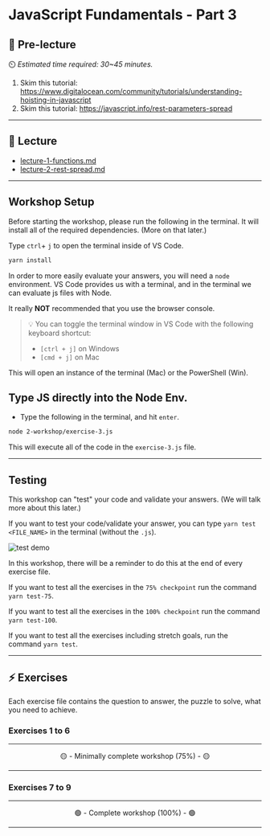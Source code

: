 # JavaScript Fundamentals - Part 3

## 🦊 Pre-lecture

⏲️ _Estimated time required: 30~45 minutes._

1. Skim this tutorial: https://www.digitalocean.com/community/tutorials/understanding-hoisting-in-javascript
1. Skim this tutorial: https://javascript.info/rest-parameters-spread

---

## 🦉 Lecture

- [lecture-1-functions.md](__lecture/lecture-1-functions.md)
- [lecture-2-rest-spread.md](__lecture/lecture-2-rest-spread.md)

---

## Workshop Setup

Before starting the workshop, please run the following in the terminal. It will install all of the required dependencies. (More on that later.)

Type `ctrl`+ `j` to open the terminal inside of VS Code.

```bash
yarn install
```

In order to more easily evaluate your answers, you will need a `node` environment. VS Code provides us with a terminal, and in the terminal we can evaluate js files with Node.

It really **NOT** recommended that you use the browser console.

> 💡 You can toggle the terminal window in VS Code with the following keyboard shortcut:
>
> - `[ctrl + j]` on Windows
> - `[cmd + j]` on Mac

This will open an instance of the terminal (Mac) or the PowerShell (Win).

## Type JS directly into the Node Env.

- Type the following in the terminal, and hit `enter`.

```bash
node 2-workshop/exercise-3.js
```

This will execute all of the code in the `exercise-3.js` file.

---

## Testing

This workshop can "test" your code and validate your answers. (We will talk more about this later.)

If you want to test your code/validate your answer, you can type `yarn test <FILE_NAME>` in the terminal (without the `.js`).

<img src="./__lecture/assets/demo_test.gif" alt="test demo" />

In this workshop, there will be a reminder to do this at the end of every exercise file.

If you want to test all the exercises in the `75% checkpoint` run the command `yarn test-75`.

If you want to test all the exercises in the `100% checkpoint` run the command `yarn test-100`.

If you want to test all the exercises including stretch goals, run the command `yarn test`.

---

## ⚡ Exercises

Each exercise file contains the question to answer, the puzzle to solve, what you need to achieve.

### Exercises 1 to 6

---

<center>🟡 - Minimally complete workshop (75%) - 🟡</center>

---

### Exercises 7 to 9

---

<center>🟢 - Complete workshop (100%) - 🟢</center>

---
